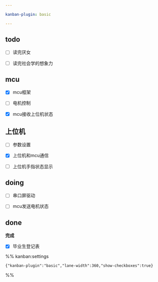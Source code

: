 ```yaml
---

kanban-plugin: basic

---
```


## todo

- [ ] 读完厌女
- [ ] 读完社会学的想象力


## mcu

- [x] mcu框架
- [ ] 电机控制
- [x] mcu接收上位机状态


## 上位机

- [ ] 参数设置
- [x] 上位机和mcu通信
- [ ] 上位机手指状态显示


## doing

- [ ] 串口屏驱动
- [ ] mcu发送电机状态


## done

**完成**
- [x] 毕业生登记表




%% kanban:settings
```
{"kanban-plugin":"basic","lane-width":360,"show-checkboxes":true}
```
%%